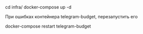 cd infra/
docker-compose up -d

При ошибках контейнера telegram-budget, перезапустить его

docker-compose restart telegram-budget